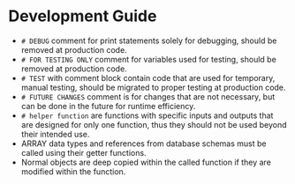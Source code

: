 # Development Guide

- `# DEBUG` comment for print statements solely for debugging, should be removed at production code.
- `# FOR TESTING ONLY` comment for variables used for testing, should be removed at production code.
- `# TEST` with comment block contain code that are used for temporary, manual testing, should be migrated to proper testing at production code.
- `# FUTURE CHANGES` comment is for changes that are not necessary, but can be done in the future for runtime efficiency.
- `# helper function` are functions with specific inputs and outputs that are designed for only one function, thus they should not be used beyond their intended use.
- ARRAY data types and references from database schemas must be called using their getter functions.
- Normal objects are deep copied within the called function if they are modified within the function.
